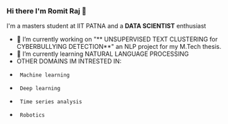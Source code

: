 ### Hi there I'm Romit Raj 👋

I'm a masters student at IIT PATNA and a **DATA SCIENTIST** enthusiast

- 🔭 I’m currently working on "** UNSUPERVISED TEXT CLUSTERING for CYBERBULLYING DETECTION**" an NLP project for my M.Tech thesis.
- 🌱 I’m currently learning NATURAL LANGUAGE PROCESSING
- OTHER DOMAINS IM INTRESTED IN:
-      Machine learning
-      Deep learning
-      Time series analysis
-      Robotics
